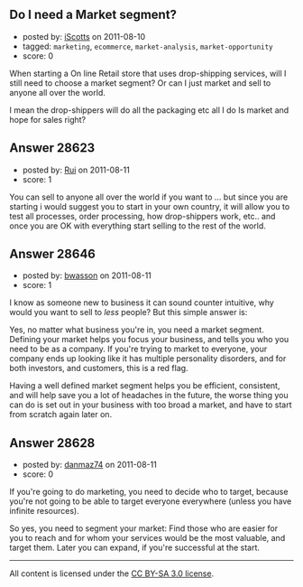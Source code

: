 ## Do I need a Market segment?

- posted by: [iScotts](https://stackexchange.com/users/-1/10904-iscotts) on 2011-08-10
- tagged: `marketing`, `ecommerce`, `market-analysis`, `market-opportunity`
- score: 0

When starting a On line Retail store that uses drop-shipping services, will I still need to choose a market segment? Or can I just market and sell to anyone all over the world.

I mean the drop-shippers will do all the packaging etc all I do Is market and hope for sales right? 


## Answer 28623

- posted by: [Rui](https://stackexchange.com/users/-1/9354-rui) on 2011-08-11
- score: 1

You can sell to anyone all over the world if you want to ... but since you are starting i would suggest you to start in your own country, it will allow you to test all processes, order processing, how drop-shippers work, etc.. and once you are OK with everything start selling to the rest of the world.


## Answer 28646

- posted by: [bwasson](https://stackexchange.com/users/-1/12611-bwasson) on 2011-08-11
- score: 1

I know as someone new to business it can sound counter intuitive, why would you want to sell to *less* people? But this simple answer is:

Yes, no matter what business you're in, you need a market segment. 
Defining your market helps you focus your business, and tells you who you need to be as a company. If you're trying to market to everyone, your company ends up looking like it has multiple personality disorders, and for both investors, and customers, this is a red flag. 

Having a well defined market segment helps you be efficient, consistent, and will help save you a lot of headaches in the future, the worse thing you can do is set out in your business with too broad a market, and have to start from scratch again later on. 


## Answer 28628

- posted by: [danmaz74](https://stackexchange.com/users/-1/12083-danmaz74) on 2011-08-11
- score: 0

If you're going to do marketing, you need to decide who to target, because you're not going to be able to target everyone everywhere (unless you have infinite resources). 

So yes, you need to segment your market: Find those who are easier for you to reach and for whom your services would be the most valuable, and target them. Later you can expand, if you're successful at the start.



---

All content is licensed under the [CC BY-SA 3.0 license](https://creativecommons.org/licenses/by-sa/3.0/).
